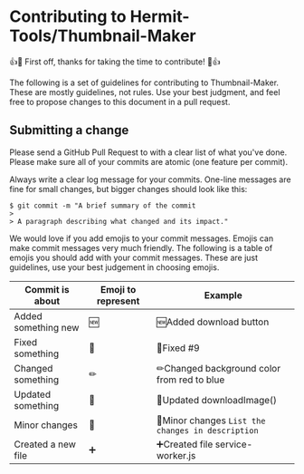 # Contributing to Hermit-Tools/Thumbnail-Maker
👍🎉 First off, thanks for taking the time to contribute! 🎉👍

The following is a set of guidelines for contributing to Thumbnail-Maker. These are mostly guidelines, not rules. Use your best judgment, and feel free to propose changes to this document in a pull request.

## Submitting a change
Please send a GitHub Pull Request to with a clear list of what you've done. Please make sure all of your commits are atomic (one feature per commit).

Always write a clear log message for your commits. One-line messages are fine for small changes, but bigger changes should look like this:
```
$ git commit -m "A brief summary of the commit
> 
> A paragraph describing what changed and its impact."
```
We would love if you add emojis to your commit messages. Emojis can make commit messages very much friendly. The following is a table of emojis you should add with your commit messages. These are just guidelines, use your best judgement in choosing emojis.

Commit is about | Emoji to represent | Example
--- | --- | ---
Added something new | 🆕 | 🆕Added download button
Fixed something | 🔧 | 🔧Fixed #9
Changed something | ✏ | ✏Changed background color from red to blue
Updated something | 🔼 | 🔼Updated downloadImage()
Minor changes | 🦠 | 🦠Minor changes `List the changes in description`
Created a new file | ➕ | ➕Created file service-worker.js
